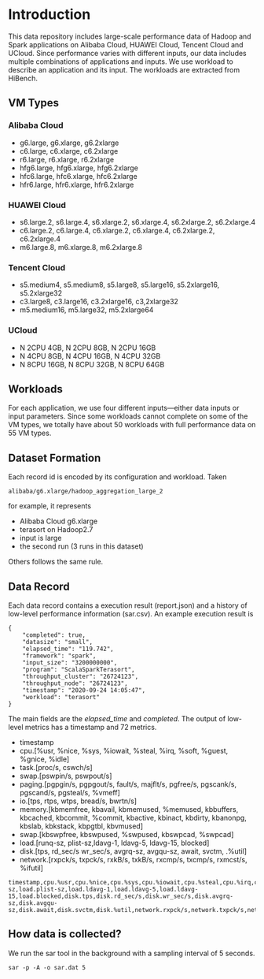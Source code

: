 # Introduction
This data repository includes large-scale performance data of Hadoop and Spark applications on Alibaba Cloud, HUAWEI Cloud, Tencent Cloud and UCloud. Since performance varies with different inputs, our data includes multiple combinations of applications and inputs. We use workload to describe an application and its input. The workloads are extracted from HiBench.

## VM Types

### Alibaba Cloud
* g6.large, g6.xlarge, g6.2xlarge
* c6.large, c6.xlarge, c6.2xlarge
* r6.large, r6.xlarge, r6.2xlarge
* hfg6.large, hfg6.xlarge, hfg6.2xlarge
* hfc6.large, hfc6.xlarge, hfc6.2xlarge
* hfr6.large, hfr6.xlarge, hfr6.2xlarge

### HUAWEI Cloud
* s6.large.2, s6.large.4, s6.xlarge.2, s6.xlarge.4, s6.2xlarge.2, s6.2xlarge.4
* c6.large.2, c6.large.4, c6.xlarge.2, c6.xlarge.4, c6.2xlarge.2, c6.2xlarge.4
* m6.large.8, m6.xlarge.8, m6.2xlarge.8

### Tencent Cloud
* s5.medium4, s5.medium8, s5.large8, s5.large16, s5.2xlarge16, s5.2xlarge32
* c3.large8, c3.large16, c3.2xlarge16, c3,2xlarge32
* m5.medium16, m5.large32, m5.2xlarge64

### UCloud
* N 2CPU 4GB, N 2CPU 8GB, N 2CPU 16GB
* N 4CPU 8GB, N 4CPU 16GB, N 4CPU 32GB
* N 8CPU 16GB, N 8CPU 32GB, N 8CPU 64GB

## Workloads
For each application, we use four different inputs—either data inputs or input parameters. Since some workloads cannot complete on some of the VM types, we totally have about 50 workloads with full performance data on 55 VM types.

## Dataset Formation
Each record id is encoded by its configuration and workload. Taken

```
alibaba/g6.xlarge/hadoop_aggregation_large_2
```
for example, it represents

* Alibaba Cloud g6.xlarge
* terasort on Hadoop2.7
* input is large
* the second run (3 runs in this dataset)

Others follows the same rule.

## Data Record
Each data record contains a execution result (report.json) and a history of low-level performance information (sar.csv).  An example execution result is
```
{
    "completed": true,
    "datasize": "small",
    "elapsed_time": "119.742",
    "framework": "spark",
    "input_size": "3200000000",
    "program": "ScalaSparkTerasort",
    "throughput_cluster": "26724123",
    "throughput_node": "26724123",
    "timestamp": "2020-09-24 14:05:47",
    "workload": "terasort"
}
```
The main fields are the *elapsed_time* and *completed*.  The output of low-level metrics has a timestamp and 72 metrics.
* timestamp
* cpu.[%usr, %nice, %sys, %iowait, %steal, %irq, %soft, %guest, %gnice, %idle]
* task.[proc/s, cswch/s]
* swap.[pswpin/s, pswpout/s]
* paging.[pgpgin/s, pgpgout/s, fault/s, majflt/s, pgfree/s, pgscank/s, pgscand/s, pgsteal/s, %vmeff]
* io.[tps, rtps, wtps, bread/s, bwrtn/s]
* memory.[kbmemfree, kbavail, kbmemused, %memused, kbbuffers, kbcached, kbcommit, %commit, kbactive, kbinact, kbdirty, kbanonpg, kbslab, kbkstack, kbpgtbl, kbvmused]
* swap.[kbswpfree, kbswpused, %swpused, kbswpcad, %swpcad]
* load.[runq-sz, plist-sz,ldavg-1, ldavg-5, ldavg-15, blocked]
* disk.[tps, rd_sec/s wr_sec/s, avgrq-sz, avgqu-sz, await, svctm, .%util]
* network.[rxpck/s, txpck/s, rxkB/s, txkB/s, rxcmp/s, txcmp/s, rxmcst/s, %ifutil]

```
timestamp,cpu.%usr,cpu.%nice,cpu.%sys,cpu.%iowait,cpu.%steal,cpu.%irq,cpu.%soft,cpu.%guest,cpu.%gnice,cpu.%idle,task.proc/s,task.cswch/s,swap.pswpin/s,swap.pswpout/s,paging.pgpgin/s,paging.pgpgout/s,paging.fault/s,paging.majflt/s,paging.pgfree/s,paging.pgscank/s,paging.pgscand/s,paging.pgsteal/s,paging.%vmeff,io.tps,io.rtps,io.wtps,io.bread/s,io.bwrtn/s,memory.kbmemfree,memory.kbavail,memory.kbmemused,memory.%memused,memory.kbbuffers,memory.kbcached,memory.kbcommit,memory.%commit,memory.kbactive,memory.kbinact,memory.kbdirty,memory.kbanonpg,memory.kbslab,memory.kbkstack,memory.kbpgtbl,memory.kbvmused,swap.kbswpfree,swap.kbswpused,swap.%swpused,swap.kbswpcad,swap.%swpcad,load.runq-sz,load.plist-sz,load.ldavg-1,load.ldavg-5,load.ldavg-15,load.blocked,disk.tps,disk.rd_sec/s,disk.wr_sec/s,disk.avgrq-sz,disk.avgqu-sz,disk.await,disk.svctm,disk.%util,network.rxpck/s,network.txpck/s,network.rxkB/s,network.txkB/s,network.rxcmp/s,network.txcmp/s,network.rxmcst/s,network.%ifutil
```


## How data is collected?
We run the sar tool in the background with a sampling interval of 5 seconds.

```
sar -p -A -o sar.dat 5
```